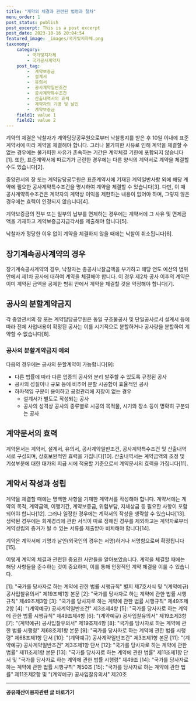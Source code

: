 ```yaml
---
title: "계약의 체결과 관련된 법령과 절차"
menu_order: 1
post_status: publish
post_excerpt: This is a post excerpt
post_date: 2023-10-16 20:04:54
featured_image: _images/국가및지자체.png
taxonomy:
    category:
        - 국가및지자체
        - 국가공사계약자
    post_tag:
        -  계약보증금
        -  설계서
        -  유의서
        -  공사계약일반조건
        -  공사계약특수조건
        -  산출내역서의 효력
        -  계약자의 기명 및 날인
        -  계약보증금
    field1: value 1
    field2: value 2
---
```



계약의 체결은 낙찰자가 계약담당공무원으로부터 낙찰통지를 받은 후 10일 이내에 표준계약서에 따라 계약을 체결해야 합니다. 그러나 불가피한 사유로 인해 계약을 체결할 수 없는 경우에는 불가피한 사유가 존속하는 기간은 계약체결 기한에 포함되지 않습니다[1]. 또한, 표준계약서에 따르기가 곤란한 경우에는 다른 양식의 계약서로 계약을 체결할 수도 있습니다[2].

중앙관서의 장 또는 계약담당공무원은 표준계약서에 기재된 계약일반사항 외에 해당 계약에 필요한 공사계약특수조건을 명시하여 계약을 체결할 수 있습니다[3]. 다만, 이 때 공사계약특수조건은 계약자의 계약상 이익을 제한하는 내용이 없어야 하며, 그렇지 않은 경우에는 효력이 인정되지 않습니다[4].

계약보증금의 전부 또는 일부의 납부를 면제하는 경우에는 계약서에 그 사유 및 면제금액을 기재하고 계약보증금지급각서를 제출해야 합니다[5].

낙찰자가 정당한 이유 없이 계약을 체결하지 않을 때에는 낙찰이 취소됩니다[6].

## 장기계속공사계약의 경우

장기계속공사계약의 경우, 낙찰자는 총공사낙찰금액을 부기하고 해당 연도 예산의 범위안에서 제1차 공사에 대하여 계약을 체결해야 합니다. 이 경우 제2차 공사 이후의 계약은 이미 계약된 금액을 공제한 범위 안에서 계약을 체결할 것을 약정해야 합니다[7].

## 공사의 분할계약금지

각 중앙관서의 장 또는 계약담당공무원은 동일 구조물공사 및 단일공사로서 설계서 등에 따라 전체 사업내용이 확정된 공사는 이를 시기적으로 분할하거나 공사량을 분할하여 계약할 수 없습니다[8].

### 공사의 분할계약금지 예외

다음의 경우에는 공사의 분할계약이 가능합니다[9]:
- 다른 법률에 따라 다른 업종의 공사와 분리 발주할 수 있도록 규정된 공사
- 공사의 성질이나 규모 등에 비추어 분할 시공함이 효율적인 공사
- 하자책임 구분이 용이하고 공정관리에 지장이 없는 경우
    - 설계서가 별도로 작성되는 공사
    - 공사의 성격상 공사의 종류별로 시공의 목적물, 시기와 장소 등이 명확히 구분되는 공사

## 계약문서의 효력

계약문서는 계약서, 설계서, 유의서, 공사계약일반조건, 공사계약특수조건 및 산출내역서로 구성되며, 상호보완적인 효력을 가집니다[10]. 산출내역서는 계약금액의 조정 및 기성부분에 대한 대가의 지급 시에 적용할 기준으로서 계약문서의 효력을 가집니다[11].

## 계약서 작성과 성립

계약을 체결할 때에는 명백한 사항을 기재한 계약서를 작성해야 합니다. 계약서에는 계약의 목적, 계약금액, 이행기간, 계약보증금, 위험부담, 지체상금 등 필요한 사항이 포함되어야 합니다[12]. 그러나 일정한 경우에는 계약서의 작성을 생략할 수 있습니다[13]. 생략된 경우에는 회계경리에 관한 서식이 따로 정해진 경우를 제외하고는 계약자로부터 계약성립의 증거가 될 수 있는 서류를 제출받아 비치해야 합니다[14].

계약은 계약서에 기명과 날인(외국인의 경우는 서명)하거나 서명함으로써 확정됩니다[15].

이렇게 계약의 체결과 관련된 중요한 사안들을 알아보았습니다. 계약을 체결할 때에는 해당 사항들을 준수하는 것이 중요하며, 이를 통해 안정적인 계약 체결을 이룰 수 있습니다.

[1]: "국가를 당사자로 하는 계약에 관한 법률 시행규칙" 별지 제7호서식 및 "(계약예규) 공사입찰유의서" 제19조제1항 본문
[2]: "국가를 당사자로 하는 계약에 관한 법률 시행규칙" 제49조제3항
[3]: "국가를 당사자로 하는 계약에 관한 법률 시행규칙" 제49조제2항
[4]: "(계약예규) 공사계약일반조건" 제3조제4항
[5]: "국가를 당사자로 하는 계약에 관한 법률 시행규칙" 제49조제4항
[6]: "(계약예규) 공사입찰유의서" 제19조제3항
[7]: "(계약예규) 공사입찰유의서" 제19조제4항
[8]: "국가를 당사자로 하는 계약에 관한 법률 시행령" 제68조제1항 본문
[9]: "국가를 당사자로 하는 계약에 관한 법률 시행령" 제68조제1항 단서
[10]: "(계약예규) 공사계약일반조건" 제3조제1항 본문
[11]: "(계약예규) 공사계약일반조건" 제3조제1항 단서
[12]: "국가를 당사자로 하는 계약에 관한 법률" 제11조제1항 본문
[13]: "국가를 당사자로 하는 계약에 관한 법률" 제11조제1항 단서 및 "국가를 당사자로 하는 계약에 관한 법률 시행령" 제49조
[14]: "국가를 당사자로 하는 계약에 관한 법률 시행규칙" 제50조
[15]: "국가를 당사자로 하는 계약에 관한 법률" 제11조제2항 및 "(계약예규) 공사입찰유의서" 제20조

<!-- wp:separator -->
<hr class="wp-block-separator has-alpha-channel-opacity"/>
<!-- /wp:separator -->
<!-- wp:group {"backgroundColor":"base","layout":{"type":"constrained"}} -->
<div class="wp-block-group has-base-background-color has-background">
<!-- wp:paragraph {"align":"center","fontSize":"large"} -->
<p class="has-text-align-center has-large-font-size"><strong>공유재산이용자관련 글 바로가기</strong></p>
<!-- /wp:paragraph -->


<!-- wp:latest-posts{"categories": [{"id": 1570, "count": 100, "description": "", "link": "https://uknowlaw.com/category/https://uknowlaw.com/category/%ea%b3%b5%ec%9c%a0%ec%9e%ac%ec%82%b0%ec%9d%b4%ec%9a%a9%ec%9e%90//", "name": "공유재산이용자", "slug": "공유재산이용자", "taxonomy": "category", "parent": 0, "meta": [],"_links":{"self":[{"href":"https://uknowlaw.com/wp-json/wp/v2/categories/1570"}],"collection":[{"href":"https://uknowlaw.com/wp-json/wp/v2/categories"}],"about":[{"href":"https://uknowlaw.com/wp-json/wp/v2/taxonomies/category"}],"wp:post_type":[{"href":"https://uknowlaw.com/wp-json/wp/v2/posts?categories=1570"}],"curies":[{"name":"wp","href":"https://api.w.org/{rel}","templated":true}]}}],"postsToShow":100,"excerptLength":28,"postLayout":"grid","columns":2,"featuredImageAlign":"left","featuredImageSizeSlug":"large","fontSize":"medium"} /-->
</div>
<!-- /wp:group -->
    